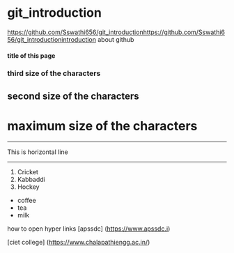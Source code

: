 # git_introduction
https://github.com/Sswathi656/git_introductionhttps://github.com/Sswathi656/git_introductionintroduction about github
#### title of this page
### third size of the characters
## second size of the characters
# maximum size of the characters

***
This is horizontal line
***
1. Cricket
2. Kabbaddi
3. Hockey

- coffee
- tea
- milk

how to open hyper links [apssdc] (https://www.apssdc.i)

[ciet college] (https://www.chalapathiengg.ac.in/)
